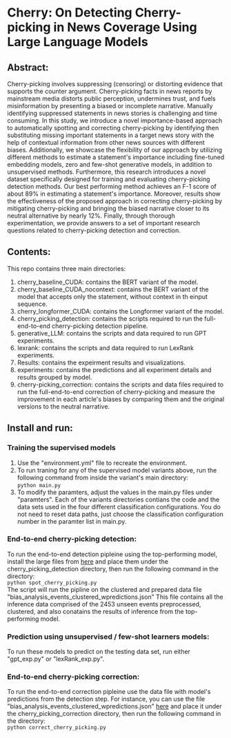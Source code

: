 # Cherry: On Detecting Cherry-picking in News Coverage Using Large Language Models
## Abstract: 
Cherry-picking involves suppressing (censoring) or distorting evidence that supports the counter argument. Cherry-picking facts in news reports by mainstream media distorts public perception, undermines trust, and fuels misinformation by presenting a biased or incomplete narrative. Manually identifying suppressed statements in news stories is challenging and time consuming. In this study, we introduce a novel importance-based approach to automatically spotting and correcting cherry-picking by identifying then substituting missing important statements in a target news story with the help of contextual information from other news sources with different biases. Additionally, we showcase the flexibility of our approach by utilizing different methods to estimate a statement's importance including fine-tuned embedding models, zero and few-shot generative models, in addition to unsupervised methods. Furthermore, this research introduces a novel dataset specifically designed for training and evaluating cherry-picking detection methods. Our best performing method achieves an F-1 score of about 89% in estimating a statement's importance. Moreover, results show the effectiveness of the proposed approach in correcting cherry-picking by mitigating cherry-picking and bringing the biased narrative closer to its neutral alternative by nearly 12%. Finally, through thorough experimentation, we provide answers to a set of important research questions related to cherry-picking detection and correction.
## Contents:
This repo contains three main directories:
1. cherry_baseline_CUDA: contains the BERT variant of the model.
2. cherry_baseline_CUDA_nocontext: contains the BERT variant of the model that accepts only the statement, without context in th einput sequence.
3. cherry_longformer_CUDA: contains the Longformer variant of the model.
4. cherry_picking_detection: contains the scripts required to run the full-end-to-end cherry-picking detection pipeline.
5. generative_LLM: contains the scripts and data required to run GPT experiments.
6. lexrank: contains the scripts and data required to run LexRank experiments.
7. Results: contains the expeirment results and visualizations.
8. experiments: contains the predictions and all experiment details and results grouped by model.
9. cherry-picking_correction: contains the scripts and data files required to run the full-end-to-end correction of cherry-picking and measure the improvement in each article's biases by comparing them and the original versions to the neutral narrative.
## Install and run:
### Training the supervised models
1. Use the "environment.yml" file to recreate the environment. </br>
2. To run traning for any of the supervised model variants above, run the following command from inside the variant's main directory: </br>
```python main.py ```</br>
3. To modify the paramters, adjust the values in the main.py files under "paramters".
Each of the variants directories contians the code and the data sets used in the four different classification configurations. You do not need to reset data paths, just choose the classification configuration number in the paramter list in main.py.

### End-to-end cherry-picking detection:
To run the end-to-end detection pipleine using the top-performing model, install the large files from [here](https://drive.google.com/drive/folders/1bJTSS5HJdb2GGEmfnOciIHnn9U6qOFg4?usp=sharing) and place them under the cherry_picking_detection directory, then run the following command in the directory: </br>
```python spot_cherry_picking.py``` </br>
The script will run the pipline on the clustered and prepared data file "bias_analysis_events_clustered_wpredictions.json"
This file contains all the inference data comprised of the 2453 unseen events preprocessed, clustered, and also conatains the results of inference from the top-performing model.

### Prediction using unsupervised / few-shot learners models:
To run these models to predict on the testing data set, run either "gpt_exp.py" or "lexRank_exp.py".

### End-to-end cherry-picking correction:
To run the end-to-end correction pipleine use the data file with model's predictions from the detection step. For instance, you can use the file "bias_analysis_events_clustered_wpredictions.json"  [here](https://drive.google.com/drive/folders/1bJTSS5HJdb2GGEmfnOciIHnn9U6qOFg4?usp=sharing) and place it under the cherry_picking_correction directory, then run the following command in the directory: </br>
```python correct_cherry_picking.py``` </br>
